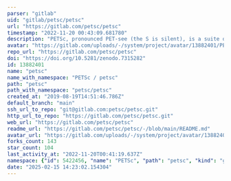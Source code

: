 ```yaml
---
parser: "gitlab"
uid: "gitlab/petsc/petsc"
url: "https://gitlab.com/petsc/petsc"
timestamp: "2022-11-20 00:43:09.681780"
description: "PETSc, pronounced PET-see (the S is silent), is a suite of data structures and routines for the scalable (parallel) solution of scientific applications modeled by partial differential equations."
avatar: "https://gitlab.com/uploads/-/system/project/avatar/13882401/PETSc_RBG-logo.png"
repo_url: "https://gitlab.com/petsc/petsc"
doi: "https://doi.org/10.5281/zenodo.7315282"
id: 13882401
name: "petsc"
name_with_namespace: "PETSc / petsc"
path: "petsc"
path_with_namespace: "petsc/petsc"
created_at: "2019-08-19T14:51:46.786Z"
default_branch: "main"
ssh_url_to_repo: "git@gitlab.com:petsc/petsc.git"
http_url_to_repo: "https://gitlab.com/petsc/petsc.git"
web_url: "https://gitlab.com/petsc/petsc"
readme_url: "https://gitlab.com/petsc/petsc/-/blob/main/README.md"
avatar_url: "https://gitlab.com/uploads/-/system/project/avatar/13882401/PETSc_RBG-logo.png"
forks_count: 143
star_count: 104
last_activity_at: "2022-11-20T00:41:19.637Z"
namespace: {"id": 5422456, "name": "PETSc", "path": "petsc", "kind": "group", "full_path": "petsc", "parent_id": null, "avatar_url": "/uploads/-/system/group/avatar/5422456/PETSc_RBG-logo.png", "web_url": "https://gitlab.com/groups/petsc"}
date: "2025-02-15 14:23:02.154304"
---
```


